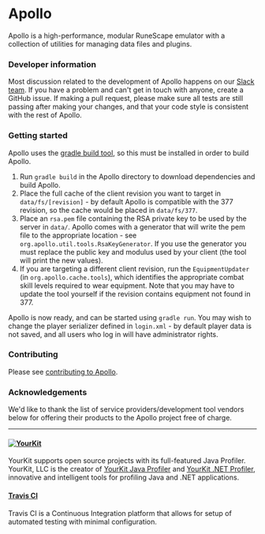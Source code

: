 # Apollo

Apollo is a high-performance, modular RuneScape emulator with a collection of utilities for managing data files and plugins.

### Developer information

Most discussion related to the development of Apollo happens on our [Slack team](https://join.slack.com/t/apollo-rsps/shared_invite/enQtMjQ0NTYwNzkwMjExLTdlZDJjZTUxODA5NDdjYTQ1ZGM0YjgwN2I3ZjlkZmVmMGIwZTA3Y2M3ZDI5NTk3N2ZjN2VmNzYwZDk4NmE4ZjE). If you have a problem and can't get in touch with anyone, create a GitHub issue. If making a pull request, please make sure all tests are still passing after making your changes, and that your code style is consistent with the rest of Apollo.

### Getting started

Apollo uses the [gradle build tool](https://gradle.org), so this must be installed in order to build Apollo.

1. Run `gradle build` in the Apollo directory to download dependencies and build Apollo.
2. Place the full cache of the client revision you want to target in `data/fs/[revision]` - by default Apollo is compatible with the 377 revision, so the cache would be placed in `data/fs/377`.
3. Place an `rsa.pem` file containing the RSA private key to be used by the server in `data/`. Apollo comes with a generator that will write the pem file to the appropriate location - see `org.apollo.util.tools.RsaKeyGenerator`. If you use the generator you must replace the public key and modulus used by your client (the tool will print the new values).
4. If you are targeting a different client revision, run the `EquipmentUpdater` (in `org.apollo.cache.tools`), which identifies the appropriate combat skill levels required to wear equipment. Note that you may have to update the tool yourself if the revision contains equipment not found in 377.

Apollo is now ready, and can be started using `gradle run`. You may wish to change the player serializer defined in `login.xml` - by default player data is not saved, and all users who log in will have administrator rights.

### Contributing

Please see [contributing to Apollo](CONTRIBUTING.md).

### Acknowledgements

We'd like to thank the list of service providers/development tool vendors below for offering their products to the Apollo project free of charge.

---

#### [![YourKit](https://www.yourkit.com/images/yklogo.png)](https://www.yourkit.com/java/profiler/index.jsp)

YourKit supports open source projects with its full-featured Java Profiler.
YourKit, LLC is the creator of <a href="https://www.yourkit.com/java/profiler/">YourKit Java Profiler</a>
and <a href="https://www.yourkit.com/.net/profiler/">YourKit .NET Profiler</a>,
innovative and intelligent tools for profiling Java and .NET applications.

#### [Travis CI](https://travis-ci.org)

Travis CI is a Continuous Integration platform that allows for setup of automated testing with minimal configuration.

